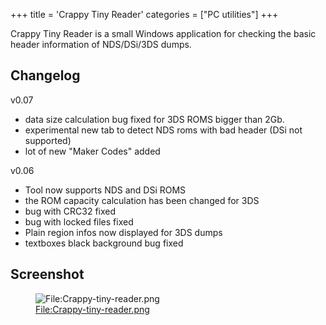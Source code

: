 +++
title = 'Crappy Tiny Reader'
categories = ["PC utilities"]
+++

Crappy Tiny Reader is a small Windows application for checking the basic
header information of NDS/DSi/3DS dumps.

## Changelog

v0.07

- data size calculation bug fixed for 3DS ROMS bigger than 2Gb.
- experimental new tab to detect NDS roms with bad header (DSi not
  supported)
- lot of new "Maker Codes" added

v0.06

- Tool now supports NDS and DSi ROMS
- the ROM capacity calculation has been changed for 3DS
- bug with CRC32 fixed
- bug with locked files fixed
- Plain region infos now displayed for 3DS dumps
- textboxes black background bug fixed

## Screenshot

<figure>
<img src="../Crappy-tiny-reader.png" title="File:Crappy-tiny-reader.png" />
<figcaption><a
href="../File:Crappy-tiny-reader.png">File:Crappy-tiny-reader.png</a></figcaption>
</figure>
